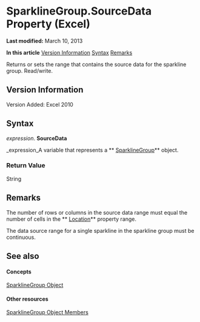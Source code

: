 
# SparklineGroup.SourceData Property (Excel)

 **Last modified:** March 10, 2013

 **In this article**
 [Version Information](#sectionSection0)
 [Syntax](#sectionSection1)
 [Remarks](#sectionSection2)


Returns or sets the range that contains the source data for the sparkline group. Read/write.


## Version Information
<a name="sectionSection0"> </a>

Version Added: Excel 2010 


## Syntax
<a name="sectionSection1"> </a>

 _expression_. **SourceData**

 _expression_A variable that represents a  ** [SparklineGroup](cc694d97-a3d3-3473-2e37-0ede67b97680.md)** object.


### Return Value

String


## Remarks
<a name="sectionSection2"> </a>

The number of rows or columns in the source data range must equal the number of cells in the  ** [Location](3548cc42-dbab-636f-0dcf-2f38ad4a2db5.md)** property range.

The data source range for a single sparkline in the sparkline group must be continuous.


## See also
<a name="sectionSection2"> </a>


#### Concepts


 [SparklineGroup Object](cc694d97-a3d3-3473-2e37-0ede67b97680.md)
#### Other resources


 [SparklineGroup Object Members](dad308ee-d69b-748d-d0c8-ad63c643808f.md)
